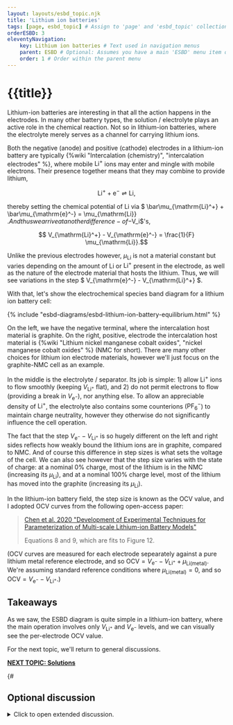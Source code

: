 ```yaml
---
layout: layouts/esbd_topic.njk
title: 'Lithium ion batteries'
tags: [page, esbd_topic] # Assign to 'page' and 'esbd_topic' collections
orderESBD: 3
eleventyNavigation:
    key: Lithium ion batteries # Text used in navigation menus
    parent: ESBD # Optional: Assumes you have a main 'ESBD' menu item defined elsewhere
    order: 1 # Order within the parent menu
---
```


# {{title}}

Lithium-ion batteries are interesting in that all the action happens in the electrodes. In many other battery types, the solution / electrolyte plays an active role in the chemical reaction. Not so in lithium-ion batteries, where the electrolyte merely serves as a channel for carrying lithium ions.

Both the negative (anode) and positive (cathode) electrodes in a lithium-ion battery are typically {%wiki "Intercalation (chemistry)", "intercalation electrodes" %}, where mobile $\mathrm{Li}^+$ ions may enter and mingle with mobile electrons. Their presence together means that they may combine to provide lithium,

$$ \mathrm{Li}^+ + \mathrm{e}^- \rightleftharpoons \mathrm{Li} , $$

thereby setting the chemical potential of $\mathrm{Li}$ via $ \bar\mu_{\mathrm{Li}^+} + \bar\mu_{\mathrm{e}^-} = \mu_{\mathrm{Li}} $. And thus we arrive at another difference-of-$V_i$'s, 

$$ V_{\mathrm{Li}^+} - V_{\mathrm{e}^-} =  \frac{1}{F} \mu_{\mathrm{Li}}.$$

Unlike the previous electrodes however, $\mu_{\mathrm{Li}}$ is not a material constant but varies depending on the amount of $\mathrm{Li}$ or $\mathrm{Li}^+$ present in the electrode, as well as the nature of the electrode material that hosts the lithium. Thus, we will see variations in the step $ V_{\mathrm{e}^-} - V_{\mathrm{Li}^+} $.

With that, let's show the electrochemical species band diagram for a lithium ion battery cell:

{% include "esbd-diagrams/esbd-lithium-ion-battery-equilibrium.html" %}

On the left, we have the negative terminal, where the intercalation host material is graphite. On the right, positive, electrode the intercalation host material is {%wiki "Lithium nickel manganese cobalt oxides", "nickel manganese cobalt oxides" %} (NMC for short). There are many other choices for lithium ion electrode materials, however we'll just focus on the graphite-NMC cell as an example.

In the middle is the electrolyte / separator. Its job is simple: 1) allow $\mathrm{Li}^+$ ions to flow smoothly (keeping $V_{\mathrm{Li}^+}$ flat), and 2) do not permit electrons to flow (providing a break in $V_{\mathrm{e}^-}$), nor anything else. To allow an appreciable density of $\mathrm{Li}^+$, the electrolyte also contains some counterions ($\mathrm{PF}_6^-$) to maintain charge neutrality, however they otherwise do not significantly influence the cell operation.

The fact that the step $V_{\mathrm{e}^-} - V_{\mathrm{Li}^+}$ is so hugely different on the left and right sides reflects how weakly bound the lithium ions are in graphite, compared to NMC. And of course this difference in step sizes is what sets the voltage of the cell. We can also see however that the step size varies with the state of charge: at a nominal 0% charge, most of the lithium is in the NMC (increasing its $\mu_{\mathrm{Li}}$), and at a nominal 100% charge level, most of the lithium has moved into the graphite (increasing its $\mu_{\mathrm{Li}}$).

In the lithium-ion battery field, the step size is known as the OCV value, and I adopted OCV curves from the following open-access paper:

> [Chen et al. 2020 "Development of Experimental Techniques for Parameterization of Multi-scale Lithium-ion Battery Models"](https://dx.doi.org/10.1149/1945-7111/ab9050)
>
> Equations 8 and 9, which are fits to Figure 12.

(OCV curves are measured for each electrode sepearately against a pure lithium metal reference electrode, and so $\mathrm{OCV} = V_{\mathrm{e}^-} - V_{\mathrm{Li}^+} + \mu_{\mathrm{Li(metal)}}$. We're assuming standard reference conditions where $\mu_{\mathrm{Li(metal)}}=0$, and so $\mathrm{OCV} = V_{\mathrm{e}^-} - V_{\mathrm{Li}^+}$.)

## Takeaways

As we saw, the ESBD diagram is quite simple in a lithium-ion battery, where the main operation involves only $V_{\mathrm{Li}^+}$ and $V_{\mathrm{e}^-}$ levels, and we can visually see the per-electrode OCV value.

For the next topic, we'll return to general discussions.

[**NEXT TOPIC: Solutions**](../solutions/)

{#   

## Optional discussion

<details>
<summary>
Click to open extended discussion.
</summary>
#}
{#
Gemini suggested outline

Proposed Structure & Main Points:

Introduction: What Makes LIBs Special?

Briefly state their importance (energy density, rechargeability).
Introduce the core components: Anode (e.g., Graphite), Cathode (e.g., LCO), Electrolyte (Li⁺ conductor), Separator.
Key Idea: Unlike simple metal electrodes, LIBs work by intercalation – inserting/removing Li ions into/from host materials.
Intercalation and Chemical Potential (μ_Li)

Explain the concept: xLi⁺ + xe⁻ + Host ⇌ LiₓHost.
Crucial Point: The energy required to add/remove lithium (its chemical potential, μ_Li) changes depending on how much lithium is already in the host (x, the state of charge). Analogy: Like parking cars in a multi-level garage, the first spots are easy (low energy), the last ones are harder (high energy).
Briefly mention this contrasts with plating pure Li metal where μ_Li is constant (μ°(Li)).
The ESBD Picture - Open Circuit Voltage (OCV)

Introduce a representative ESBD for a partially charged LIB (e.g., Graphite || LCO).
Show Levels:
V_e⁻ for anode (Graphite) current collector.
V_e⁻ for cathode (LCO) current collector.
V_Li⁺ level in the electrolyte (flat at OCV).
Show V_Li⁺ penetrating into both anode and cathode hosts, continuous with the electrolyte level.
Show V_e⁻ levels within each host (same as collector).
Highlight the Steps: Show the different potential steps within each electrode:
Anode: V_Li⁺ - V_e⁻ = μ_Li_anode / F
Cathode: V_Li⁺ - V_e⁻ = μ_Li_cathode / F
Place Reaction Markers: Put the ⇌ marker within the anode phase (connecting V_Li⁺ and V_e⁻ there) and within the cathode phase (connecting V_Li⁺ and V_e⁻ there), representing the internal Li⁺ + e⁻ ⇌ Li equilibrium in each host.
Define OCV: Clearly show that OCV = V_e⁻_cathode - V_e⁻_anode. Explain this difference arises because μ_Li_cathode is different from μ_Li_anode at a given SOC.
Why Voltage Changes: Electrode Potential vs. State of Charge (SOC)

Focus on μ_Li vs x: Explain that because μ_Li changes with x differently in the anode and cathode, the steps V_Li⁺ - V_e⁻ change differently as Li moves.
Anode Example (Graphite): Show its characteristic OCV curve vs Li/Li⁺ (low voltage, relatively flat plateaus). Explain this reflects specific energy levels for Li in graphite stages. Relate flat plateaus to regions where μ_Li_anode is constant (two-phase coexistence during staging). On ESBD: V_e⁻_anode stays relatively constant during plateaus.
Cathode Example (LCO): Show its characteristic OCV curve vs Li/Li⁺ (higher voltage, generally sloping). Explain this reflects gradual changes in Co oxidation state / Li interaction energy. On ESBD: V_e⁻_cathode changes more continuously.
Full Cell Voltage: Explain that the overall cell OCV curve results from the difference between the cathode and anode OCV curves (V_e⁻_cathode - V_e⁻_anode).
Visualizing Charge / Discharge with ESBD

Discharge: Start with charged state ESBD (large V_e⁻ difference). Show Li⁺ moving anode -> cathode, e⁻ moving anode -> cathode externally. Explain how x changes, causing μ_Li_anode to increase (making V_e⁻_anode go down) and μ_Li_cathode to decrease (making V_e⁻_cathode go up). Show the V_e⁻ levels moving closer, reducing cell voltage.
Charge: Start with discharged state ESBD (small V_e⁻ difference). Show external voltage forcing e⁻ cathode -> anode, Li⁺ moving cathode -> anode. Explain how x changes, causing μ_Li_anode to decrease (V_e⁻_anode goes up) and μ_Li_cathode to increase (V_e⁻_cathode goes down). Show V_e⁻ levels moving apart, increasing cell voltage.
Conclusion & Takeaways

Summarize: LIB voltage is determined by the difference in Li chemical potential (μ_Li) between anode and cathode hosts. μ_Li varies with SOC, causing voltage changes. ESBD visualizes these changing energy levels (V_Li⁺, V_e⁻) and the resulting voltage.
Reiterate the power of the ESBD approach for understanding this complex system.
NEXT Link: To Topic 3 (Solutions).

Optional Discussion Ideas:

Variety of Materials: Briefly show OCV curves and mention the resulting ESBD differences for other common materials (LFP's flat plateau, NMC's slope, Si anode's low potential and large volume change).
Solid Electrolyte Interphase (SEI): Briefly explain its formation on the anode during the first charge, its necessity (preventing continuous electrolyte reduction), and its character (ion conductor, electron insulator). Mentioning how it might affect the ESBD at the interface (e.g., adding a resistive or tunneling barrier) could be interesting but complex.
Kinetics & Operating Voltage: Explain that the OCV is the equilibrium potential. When current flows, overpotentials (due to charge transfer resistance, ion transport limits in electrolyte/solids) cause the actual operating voltage to be lower during discharge and higher during charge than the OCV. Show a simple diagram illustrating this deviation.
Energy Density vs. Power Density: Briefly relate the voltage (from Δμ_Li) and capacity (amount of Li stored) to energy density, and relate kinetics/overpotentials to power density.


===

Kinetics ideas:
- Just draw a sketch.
- V_Li+ gradient inside electrodes.
- TWO distinct V_Li+ levels in cathode representing 'desync' of in-particle Li+ vs in-solution Li+.
- Noticeable V_e- gradient in cathode due to electron hopping being low conductivity.
- Overall V_Li+ gradient in the electrolyte (linear?), and a sudden V_Li+ voltage drop across the SEI (SEI resistance).

Kinetics 1 particle:
- Let's say we're discharging fast from 100% and we have reached 50%.
- Look at a single graphite spherical particle.
- Let's say center SoC is 70-80% (100mV) and surface is 30% (150 mV)
- Draw V_Li+ as parabola going from V_e- - 100mV at center down to V_e- - 150mV at surface.
- Draw a further drop of V_Li+ of ~50 mV going through the SEI.

"The total overpotential was estimated around 400 mV in our example. The SEI drop (estimated at 50 mV) is a noticeable chunk (~12.5%), but not necessarily the single dominant factor in that specific scenario. Other factors contributed comparable amounts (e.g., electrolyte 50mV, anode kinetics ~100mV, cathode kinetics/ohmic ~200mV)."
#}